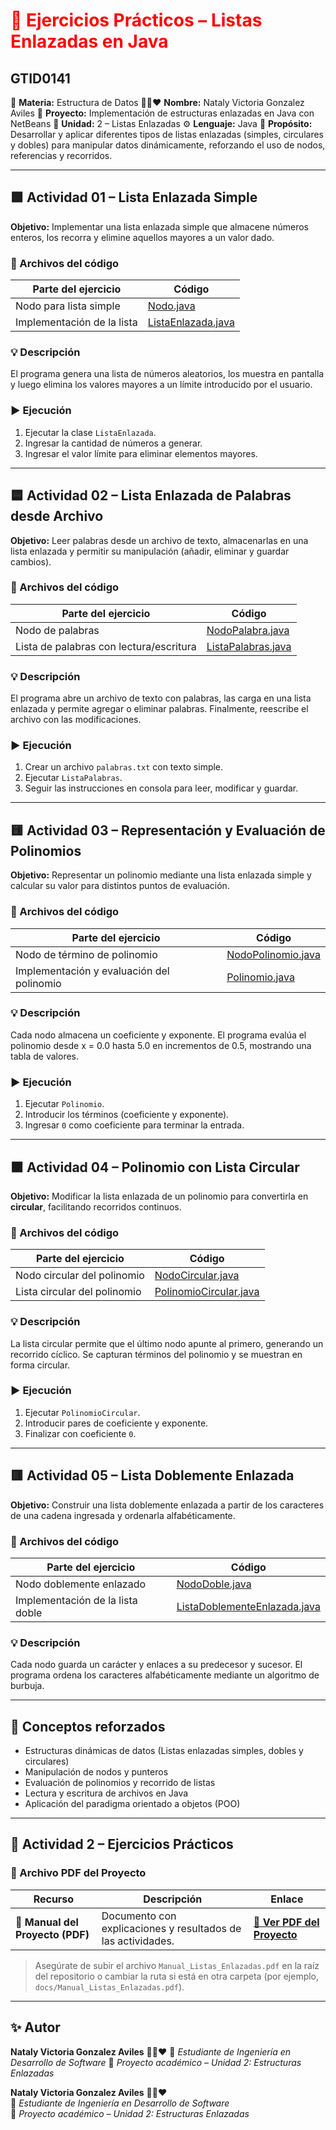 <h1 style="color:red;">🧩 Ejercicios Prácticos – Listas Enlazadas en Java</h1>

## GTID0141

📘 **Materia:** Estructura de Datos
👩‍💻❤️ **Nombre:** Nataly Victoria Gonzalez Aviles
🏫 **Proyecto:** Implementación de estructuras enlazadas en Java con NetBeans
📅 **Unidad:** 2 – Listas Enlazadas
⚙️ **Lenguaje:** Java
🧠 **Propósito:** Desarrollar y aplicar diferentes tipos de listas enlazadas (simples, circulares y dobles) para manipular datos dinámicamente, reforzando el uso de nodos, referencias y recorridos.

---

## 🟩 Actividad 01 – Lista Enlazada Simple

**Objetivo:**
Implementar una lista enlazada simple que almacene números enteros, los recorra y elimine aquellos mayores a un valor dado.

### 📂 Archivos del código

| Parte del ejercicio        | Código                                   |
| -------------------------- | ---------------------------------------- |
| Nodo para lista simple     | [Nodo.java](Nodo.java)                   |
| Implementación de la lista | [ListaEnlazada.java](ListaEnlazada.java) |

### 💡 Descripción

El programa genera una lista de números aleatorios, los muestra en pantalla y luego elimina los valores mayores a un límite introducido por el usuario.

### ▶️ Ejecución

1. Ejecutar la clase `ListaEnlazada`.
2. Ingresar la cantidad de números a generar.
3. Ingresar el valor límite para eliminar elementos mayores.

---

## 🟦 Actividad 02 – Lista Enlazada de Palabras desde Archivo

**Objetivo:**
Leer palabras desde un archivo de texto, almacenarlas en una lista enlazada y permitir su manipulación (añadir, eliminar y guardar cambios).

### 📂 Archivos del código

| Parte del ejercicio                     | Código                                   |
| --------------------------------------- | ---------------------------------------- |
| Nodo de palabras                        | [NodoPalabra.java](NodoPalabra.java)     |
| Lista de palabras con lectura/escritura | [ListaPalabras.java](ListaPalabras.java) |

### 💡 Descripción

El programa abre un archivo de texto con palabras, las carga en una lista enlazada y permite agregar o eliminar palabras. Finalmente, reescribe el archivo con las modificaciones.

### ▶️ Ejecución

1. Crear un archivo `palabras.txt` con texto simple.
2. Ejecutar `ListaPalabras`.
3. Seguir las instrucciones en consola para leer, modificar y guardar.

---

## 🟨 Actividad 03 – Representación y Evaluación de Polinomios

**Objetivo:**
Representar un polinomio mediante una lista enlazada simple y calcular su valor para distintos puntos de evaluación.

### 📂 Archivos del código

| Parte del ejercicio                       | Código                                   |
| ----------------------------------------- | ---------------------------------------- |
| Nodo de término de polinomio              | [NodoPolinomio.java](NodoPolinomio.java) |
| Implementación y evaluación del polinomio | [Polinomio.java](Polinomio.java)         |

### 💡 Descripción

Cada nodo almacena un coeficiente y exponente. El programa evalúa el polinomio desde x = 0.0 hasta 5.0 en incrementos de 0.5, mostrando una tabla de valores.

### ▶️ Ejecución

1. Ejecutar `Polinomio`.
2. Introducir los términos (coeficiente y exponente).
3. Ingresar `0` como coeficiente para terminar la entrada.

---

## 🟧 Actividad 04 – Polinomio con Lista Circular

**Objetivo:**
Modificar la lista enlazada de un polinomio para convertirla en **circular**, facilitando recorridos continuos.

### 📂 Archivos del código

| Parte del ejercicio          | Código                                           |
| ---------------------------- | ------------------------------------------------ |
| Nodo circular del polinomio  | [NodoCircular.java](NodoCircular.java)           |
| Lista circular del polinomio | [PolinomioCircular.java](PolinomioCircular.java) |

### 💡 Descripción

La lista circular permite que el último nodo apunte al primero, generando un recorrido cíclico.
Se capturan términos del polinomio y se muestran en forma circular.

### ▶️ Ejecución

1. Ejecutar `PolinomioCircular`.
2. Introducir pares de coeficiente y exponente.
3. Finalizar con coeficiente `0`.

---

## 🟥 Actividad 05 – Lista Doblemente Enlazada

**Objetivo:**
Construir una lista doblemente enlazada a partir de los caracteres de una cadena ingresada y ordenarla alfabéticamente.

### 📂 Archivos del código

| Parte del ejercicio              | Código                                                       |
| -------------------------------- | ------------------------------------------------------------ |
| Nodo doblemente enlazado         | [NodoDoble.java](NodoDoble.java)                             |
| Implementación de la lista doble | [ListaDoblementeEnlazada.java](ListaDoblementeEnlazada.java) |

### 💡 Descripción

Cada nodo guarda un carácter y enlaces a su predecesor y sucesor.
El programa ordena los caracteres alfabéticamente mediante un algoritmo de burbuja.

---

## 🧠 Conceptos reforzados

* Estructuras dinámicas de datos (Listas enlazadas simples, dobles y circulares)
* Manipulación de nodos y punteros
* Evaluación de polinomios y recorrido de listas
* Lectura y escritura de archivos en Java
* Aplicación del paradigma orientado a objetos (POO)

---

## 🧩 Actividad 2 – Ejercicios Prácticos

### 📄 Archivo PDF del Proyecto

| Recurso                          | Descripción                                                  | Enlace                                                     |
| -------------------------------- | ------------------------------------------------------------ | ---------------------------------------------------------- |
| 📘 **Manual del Proyecto (PDF)** | Documento con explicaciones y resultados de las actividades. | [**📄 Ver PDF del Proyecto**](Manual_Listas_Enlazadas.pdf) |

> Asegúrate de subir el archivo `Manual_Listas_Enlazadas.pdf` en la raíz del repositorio o cambiar la ruta si está en otra carpeta (por ejemplo, `docs/Manual_Listas_Enlazadas.pdf`).

---

## ✨ Autor

**Nataly Victoria Gonzalez Aviles** 👩‍💻❤️
📍 *Estudiante de Ingeniería en Desarrollo de Software*
📧 *Proyecto académico – Unidad 2: Estructuras Enlazadas*


**Nataly Victoria Gonzalez Aviles** 👩‍💻❤️  
📍 *Estudiante de Ingeniería en Desarrollo de Software*  
📧 *Proyecto académico – Unidad 2: Estructuras Enlazadas*



